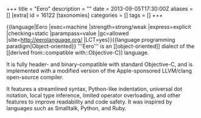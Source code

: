 +++
title = "Eero"
description = ""
date = 2013-09-05T17:30:00Z
aliases = []
[extra]
id = 16122
[taxonomies]
categories = []
tags = []
+++

{{language|Eero
|exec=machine
|strength=strong/weak
|express=explicit
|checking=static
|parampass=value
|gc=allowed
|site=http://eerolanguage.org/
|LCT=yes}}{{language programming paradigm|Object-oriented}}
'''Eero''' is an [[object-oriented]] dialect of the [[derived from::compatible with::Objective-C]] language.

It is fully header- and binary-compatible with standard Objective-C, and is implemented with a modified version of the Apple-sponsored LLVM/clang open-source compiler.

It features a streamlined syntax, Python-like indentation, universal dot notation, local type inference, limited operator overloading, and other features to improve readability and code safety. It was inspired by languages such as Smalltalk, Python, and Ruby.

<br clear=right>
